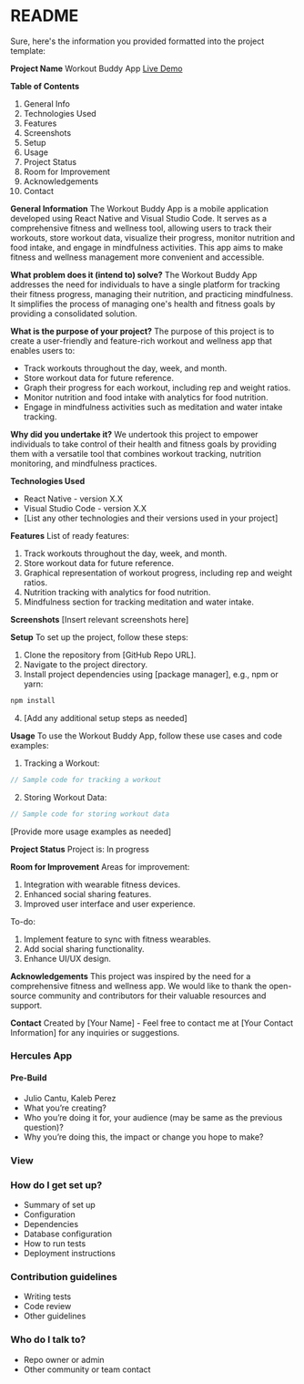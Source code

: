 # README #
Sure, here's the information you provided formatted into the project template:

**Project Name**
Workout Buddy App
[Live Demo](#)

**Table of Contents**
1. General Info
2. Technologies Used
3. Features
4. Screenshots
5. Setup
6. Usage
7. Project Status
8. Room for Improvement
9. Acknowledgements
10. Contact

**General Information**
The Workout Buddy App is a mobile application developed using React Native and Visual Studio Code. It serves as a comprehensive fitness and wellness tool, allowing users to track their workouts, store workout data, visualize their progress, monitor nutrition and food intake, and engage in mindfulness activities. This app aims to make fitness and wellness management more convenient and accessible.

**What problem does it (intend to) solve?**
The Workout Buddy App addresses the need for individuals to have a single platform for tracking their fitness progress, managing their nutrition, and practicing mindfulness. It simplifies the process of managing one's health and fitness goals by providing a consolidated solution.

**What is the purpose of your project?**
The purpose of this project is to create a user-friendly and feature-rich workout and wellness app that enables users to:

- Track workouts throughout the day, week, and month.
- Store workout data for future reference.
- Graph their progress for each workout, including rep and weight ratios.
- Monitor nutrition and food intake with analytics for food nutrition.
- Engage in mindfulness activities such as meditation and water intake tracking.

**Why did you undertake it?**
We undertook this project to empower individuals to take control of their health and fitness goals by providing them with a versatile tool that combines workout tracking, nutrition monitoring, and mindfulness practices.

**Technologies Used**
- React Native - version X.X
- Visual Studio Code - version X.X
- [List any other technologies and their versions used in your project]

**Features**
List of ready features:
1. Track workouts throughout the day, week, and month.
2. Store workout data for future reference.
3. Graphical representation of workout progress, including rep and weight ratios.
4. Nutrition tracking with analytics for food nutrition.
5. Mindfulness section for tracking meditation and water intake.

**Screenshots**
[Insert relevant screenshots here]

**Setup**
To set up the project, follow these steps:

1. Clone the repository from [GitHub Repo URL].
2. Navigate to the project directory.
3. Install project dependencies using [package manager], e.g., npm or yarn:

```bash
npm install
```

4. [Add any additional setup steps as needed]

**Usage**
To use the Workout Buddy App, follow these use cases and code examples:

1. Tracking a Workout:
```javascript
// Sample code for tracking a workout
```

2. Storing Workout Data:
```javascript
// Sample code for storing workout data
```

[Provide more usage examples as needed]

**Project Status**
Project is: In progress

**Room for Improvement**
Areas for improvement:
1. Integration with wearable fitness devices.
2. Enhanced social sharing features.
3. Improved user interface and user experience.

To-do:
1. Implement feature to sync with fitness wearables.
2. Add social sharing functionality.
3. Enhance UI/UX design.

**Acknowledgements**
This project was inspired by the need for a comprehensive fitness and wellness app. We would like to thank the open-source community and contributors for their valuable resources and support.

**Contact**
Created by [Your Name] - Feel free to contact me at [Your Contact Information] for any inquiries or suggestions.

### Hercules App ###

#### Pre-Build ####
* Julio Cantu, Kaleb Perez
* What you’re creating?
* Who you’re doing it for, your audience (may be same as the previous question)?
* Why you’re doing this, the impact or change you hope to make?

### View ###

### How do I get set up? ###

* Summary of set up
* Configuration
* Dependencies
* Database configuration
* How to run tests
* Deployment instructions

### Contribution guidelines ###

* Writing tests
* Code review
* Other guidelines

### Who do I talk to? ###

* Repo owner or admin
* Other community or team contact